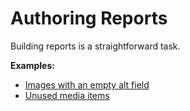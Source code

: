 # Authoring Reports

Building reports is a straightforward task.

**Examples:**
 * [Images with an empty alt field](http://sitecorejunkie.com/2014/05/28/create-a-custom-report-in-sitecore-powershell-extensions/)
 * [Unused media items](http://michaellwest.blogspot.com/2014/04/reports-with-sitecore-powershell.html)


[1]: http://sitecorejunkie.com/2014/05/28/create-a-custom-report-in-sitecore-powershell-extensions/

